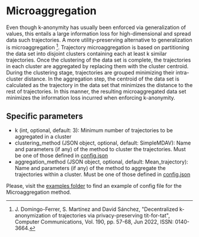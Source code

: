 # Microaggregation
Even though k-anonymity has usually been enforced via generalization of values, this entails a large information loss 
for high-dimensional and spread data such trajectories. A more utility-preserving alternative to generalization is 
microaggregation [^1]. Trajectory microaggregation is based on partitioning the data set into disjoint clusters 
containing each at least k similar trajectories. Once the clustering of the data set is complete, the trajectories 
in each cluster are aggregated by replacing them with the cluster centroid. During the clustering stage, trajectories 
are grouped minimizing their intra-cluster distance. In the aggregation step, the centroid of the 
data set is calculated as the trajectory in the data set that minimizes the distance to the rest of trajectories. 
In this manner, the resulting microaggregated data set minimizes the information loss incurred when 
enforcing k-anonymity.

## Specific parameters

- k (int, optional, default: 3): Minimum number of trajectories to be aggregated in a cluster
- clustering_method (JSON object, optional, default: SimpleMDAV): Name and parameters (if any) of the method to cluster the trajectories. Must be one of those defined in [config.json](../../mdl_anonymizer/config.json)
- aggregation_method (JSON object, optional, default: Mean_trajectory): Name and parameters (if any) of the method to aggregate the trajectories within a cluster. Must be one of those defined in [config.json](../../mdl_anonymizer/config.json)

Please, visit the [examples folder](../../examples/configs/config_Microaggregation.json) to find an example of config file 
for the Microaggregation method.

[^1]: J. Domingo-Ferrer, S. Martínez and David Sánchez, "Decentralized k-anonymization of trajectories via privacy-preserving tit-for-tat", 
Computer Communications, Vol. 190, pp. 57-68, Jun 2022, ISSN: 0140-3664.
